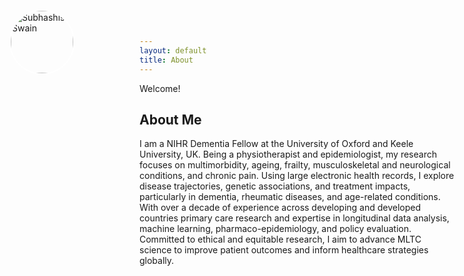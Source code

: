 ```yaml
---
layout: default
title: About
---
```



Welcome!

<img src="{{ '/Swain-Subhashisa.jpg' | relative_url }}" alt="Subhashisa Swain" style="width: 100px; height: auto; border-radius: 50%; position: absolute; top: 20px; left: 20px; border: 2px solid #fff;">

## About Me

I am a NIHR Dementia Fellow at the University of Oxford and Keele University, UK. Being a physiotherapist and epidemiologist, my research focuses on multimorbidity, ageing, frailty, musculoskeletal and neurological conditions, and chronic pain. Using large electronic health records, I explore disease trajectories, genetic associations, and treatment impacts, particularly in dementia, rheumatic diseases, and age-related conditions. With over a decade of experience across developing and developed countries primary care research and expertise in longitudinal data analysis, machine learning, pharmaco-epidemiology, and policy evaluation. Committed to ethical and equitable research, I aim to advance MLTC science to improve patient outcomes and inform healthcare strategies globally.

